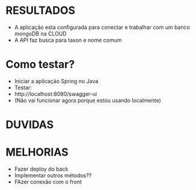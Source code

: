 

# RESULTADOS
- A aplicação esta configurada para conectar e trabalhar com um banco mongoDB na CLOUD
- A API faz busca para taxon e nome comum

# Como testar?
 - Iniciar a aplicação Spring no Java
 - Testar:
 - http://localhost:8080/swagger-ui
 - (Não vai funcionar agora porque estou usando localmente)

# DUVIDAS 


# MELHORIAS
- Fazer deploy do back
- Implementar outros métodos??
- FAzer conexão com o front
